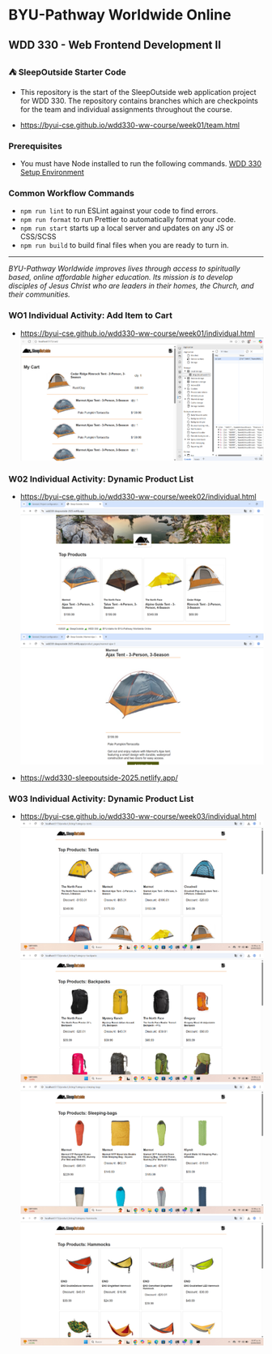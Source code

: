 # BYU-Pathway Worldwide Online
## WDD 330 - Web Frontend Development II

### ⛺ SleepOutside Starter Code

 - This repository is the start of the SleepOutside web application project for WDD 330. The repository contains branches which are checkpoints for the team and individual assignments throughout the course.

 - https://byui-cse.github.io/wdd330-ww-course/week01/team.html

### Prerequisites

- You must have Node installed to run the following commands.
[WDD 330 Setup Environment](https://byui-cse.github.io/wdd330-ww-course/intro/) 

### Common Workflow Commands

- `npm run lint` to run ESLint against your code to find errors.
- `npm run format` to run Prettier to automatically format your code.
- `npm run start` starts up a local server and updates on any JS or CSS/SCSS 
- `npm run build` to build final files when you are ready to turn in.


---
_BYU-Pathway Worldwide improves lives through access to spiritually based, online affordable higher education. Its mission is to develop disciples of Jesus Christ who are leaders in their homes, the Church, and their communities._

### WO1 Individual Activity: Add Item to Cart
- https://byui-cse.github.io/wdd330-ww-course/week01/individual.html
![alt text](image.png)

### W02 Individual Activity: Dynamic Product List
- https://byui-cse.github.io/wdd330-ww-course/week02/individual.html
![alt text](image-1.png)
![alt text](image-2.png)

- https://wdd330-sleepoutside-2025.netlify.app/

### W03 Individual Activity: Dynamic Product List 
- https://byui-cse.github.io/wdd330-ww-course/week03/individual.html
![alt text](image-3.png)
![alt text](image-4.png)
![alt text](image-5.png)
![alt text](image-6.png)